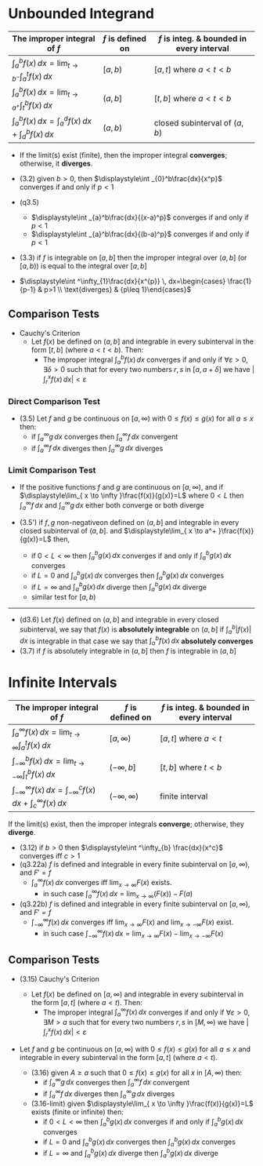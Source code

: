 # Unbounded Integrand

| The **improper integral** of $f$                                                       | $f$ is defined on | $f$ is integ. & bounded in every interval |
| -------------------------------------------------------------------------------------- | ----------------- | ----------------------------------------- |
| $\displaystyle\int _{a}^{b}f(x) \, dx=\lim_{ t \to b^- }\int _{a}^{t}f(x) \, dx$       | $[a,b)$           | $[a,t]$ where $a<t<b$                     |
| $\displaystyle\int _{a}^{b}f(x) \, dx=\lim_{ t \to a^+ }\int _{t}^{b}f(x) \, dx$       | $(a,b]$           | $[t,b]$ where $a<t<b$                     |
| $\displaystyle\int _{a}^{b}f(x) \, dx=\int _{a}^{d}f(x) \, dx+\int _{d}^{b}f(x) \, dx$ | $(a,b)$           | closed subinterval of $(a,b)$             |


- If the limit(s) exist (finite), then the improper integral **converges**; otherwise, it **diverges**.


- (3.2) given $b>0$, then $\displaystyle\int _{0}^b\frac{dx}{x^p}$ converges if and only if $p<1$
- (q3.5)
	-  $\displaystyle\int _{a}^b\frac{dx}{(x-a)^p}$ converges if and only if $p<1$
	- $\displaystyle\int _{a}^b\frac{dx}{(b-a)^p}$ converges if and only if $p<1$
- (3.3) if $f$ is integrable on $[a,b]$ then the improper integral over $(a,b]$ (or $[a,b)$) is equal to the integral over $[a,b]$ 


- $\displaystyle\int ^\infty_{1}\frac{dx}{x^{p}} \, dx=\begin{cases} \frac{1}{p-1} &  p>1 \\ \text{diverges} & {p\leq 1}\end{cases}$


## Comparison Tests


- Cauchy's Criterion
	- Let $f(x)$ be defined on $(a,b]$ and integrable in every subinterval in the form $[t,b]$ (where $a<t<b$). Then:
		- The improper integral $\int ^b_{a}f(x) \, dx$ converges if and only if $\forall\varepsilon>0,\exists \delta>0$ such that for every two numbers $r,s$ in $[a,a+\delta]$ we have $\displaystyle\left|\int ^x_{r}f(x) \, dx\right|<\varepsilon$

### Direct Comparison Test

- (3.5) Let $f$ and $g$ be continuous on $[a,\infty)$ with $0\leq f(x)\leq g(x)$ for all $a\leq x$ then: 
	- if $\int ^{\infty}_{a} g \, dx$ converges then $\int ^{\infty}_{a} f\, dx$ convergent
	- if $\int ^{\infty}_{a} f \, dx$ diverges then $\int ^{\infty}_{a} g\, dx$ diverges

### Limit Comparison Test

- If the positive functions $f$ and $g$ are continuous on $[a, \infty)$, and if $\displaystyle\lim_{ x \to \infty }\frac{f(x)}{g(x)}=L$ where $0<L$ then $\int ^\infty_{a} f \, dx$ and $\int ^\infty_{a} g \, dx$ either both converge or both diverge 


- (3.5') if $f,g$ non-negativeon defined on $(a,b]$ and integrable in every closed subinterval of $(a,b]$. and $\displaystyle\lim_{ x \to a^+ }\frac{f(x)}{g(x)}=L$ then,
	- if $0<L<\infty$ then $\int ^b_{a}g(x) \, dx$ converges if and only if $\int ^b_{a}g(x) \, dx$ converges
	- if $L=0$ and $\int ^b_{a}g(x) \, dx$ converges then $\int ^b_{a}g(x) \, dx$ converges
	- if $L=\infty$ and $\int ^b_{a}g(x) \, dx$ diverge then $\int ^b_{a}g(x) \, dx$ diverge
	- similar test for $[a,b)$

___


- (d3.6) Let $f(x)$ defined on $(a,b]$ and integrable in every closed subinterval, we say that $f(x)$ is **absolutely integrable** on $(a,b]$ if $\int ^b_{a}\left| f(x) \right| \, dx$ is integrable in that case we say that $\int ^b_{a}f(x) \, dx$ **absolutely converges**
- (3.7) if $f$ is absolutely integrable in $(a,b]$ then $f$ is integrable in $(a,b]$


# Infinite Intervals

| The **improper integral** of $f$                                                                               | $f$ is defined on   | $f$ is integ. & bounded in every interval |
| -------------------------------------------------------------------------------------------------------------- | ------------------- | ----------------------------------------- |
| $\displaystyle\int _{a}^{\infty}f(x) \, dx=\lim_{ t \to\infty }\int _{a}^{t}f(x) \, dx$                        | $[a,\infty)$        | $[a,t]$ where $a<t$                       |
| $\displaystyle\int _{-\infty}^{b}f(x) \, dx=\lim_{ t \to -\infty }\int _{t}^{b}f(x) \, dx$                     | $(−\infty, b]$      | $[t,b]$ where $t<b$                       |
| $\displaystyle\int _{-\infty}^{\infty}f(x) \, dx=  \int _{-\infty}^{c}f(x) \, dx+\int _{c}^{\infty}f(x) \, dx$ | $(−\infty, \infty)$ | finite interval                           |

If the limit(s) exist, then the improper integrals **converge**; otherwise, they **diverge**.

- (3.12) if $b>0$ then $\displaystyle\int ^\infty_{b} \frac{dx}{x^c}$ converges iff $c>1$
- (q3.22a) $f$ is defined and integrable in every finite subinterval on $[a,\infty)$, and $F'=f$
	- $\int^\infty_{a} f(x) \, dx$ converges iff $\displaystyle\lim_{ x \to \infty }F(x)$ exists. 
		- in such case $\int^\infty_{a} f(x) \, dx=\displaystyle\lim_{ x \to \infty }(F(x))-F(a)$
- (q3.22b) $f$ is defined and integrable in every finite subinterval on $[a,\infty)$, and $F'=f$
	- $\displaystyle\int^\infty_{-\infty} f(x) \, dx$ converges iff $\displaystyle\lim_{ x \to \infty }F(x)$ and $\displaystyle\lim_{ x \to -\infty }F(x)$ exist. 
		- in such case $\int^\infty_{-\infty} f(x) \, dx=\displaystyle\lim_{ x \to \infty }F(x)-\lim_{ x \to -\infty }F(x)$

## Comparison Tests

- (3.15) Cauchy's Criterion
	- Let $f(x)$ be defined on $[a,\infty)$ and integrable in every subinterval in the form $[a,t]$ (where $a<t$). Then:
		- The improper integral $\int ^\infty_{a}f(x) \, dx$ converges if and only if $\forall\varepsilon>0,\exists M>a$ such that for every two numbers $r,s$ in $[M,\infty)$ we have $\displaystyle\left|\int ^x_{r}f(x) \, dx\right|<\varepsilon$

- Let $f$ and $g$ be continuous on $[a,\infty)$ with $0\leq f(x)\leq g(x)$ for all $a\leq x$ and integrable in every subinterval in the form $[a,t]$ (where $a<t$). 
	- (3.16) given $A\geq a$ such that $0\leq f(x)\leq g(x)$ for all $x$ in $[A,\infty)$ then: 
		- if $\int ^{\infty}_{a} g \, dx$ converges then $\int ^{\infty}_{a} f\, dx$ convergent
		- if $\int ^{\infty}_{a} f \, dx$ diverges then $\int ^{\infty}_{a} g\, dx$ diverges
	- (3.16-limit) given $\displaystyle\lim_{ x \to \infty }\frac{f(x)}{g(x)}=L$ exists (finite or infinite) then:
		- if $0<L<\infty$ then $\int ^b_{a}g(x) \, dx$ converges if and only if $\int ^b_{a}g(x) \, dx$ converges
		- if $L=0$ and $\int ^b_{a}g(x) \, dx$ converges then $\int ^b_{a}g(x) \, dx$ converges
		- if $L=\infty$ and $\int ^b_{a}g(x) \, dx$ diverge then $\int ^b_{a}g(x) \, dx$ diverge









